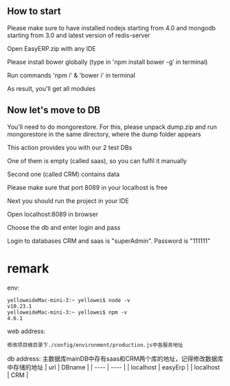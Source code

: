 ## How to start

Please make sure to have installed nodejs starting from 4.0 and mongodb starting from 3.0 and latest version of redis-server 

Open EasyERP.zip with any IDE

Please install bower globally (type in 'npm install bower -g' in terminal)

Run commands 'npm i' & 'bower i' in terminal

As result, you'll get all modules

## Now let's move to DB

You'll need to do mongorestore. For this, please unpack dump.zip and run mongorestore in the same directory, where the dump folder appears

This action provides you with our 2 test DBs

One of them is empty (called saas), so you can fulfil it manually

Second one (called CRM) contains data

Please make sure that port 8089 in your localhost is free

Next you should run the project in your IDE

Open localhost:8089 in browser

Choose the db and enter login and pass

Login to databases CRM and saas is "superAdmin". Password is "111111"


# remark
env:
```
yelloweideMac-mini-3:~ yellowei$ node -v
v10.23.1
yelloweideMac-mini-3:~ yellowei$ npm -v
4.6.1
```

web address:
```
修改项目根目录下./config/environment/production.js中各服务地址
```

db address:
主数据库mainDB中存有saas和CRM两个库的地址，记得修改数据库中存储的地址
|  url   | DBname  |
|  ----  | ----  |
| localhost  | easyErp |
| localhost  | CRM |